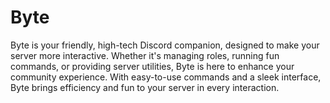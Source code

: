 # Byte
Byte is your friendly, high-tech Discord companion, designed to make your server more interactive. Whether it's managing roles, running fun commands, or providing server utilities, Byte is here to enhance your community experience. With easy-to-use commands and a sleek interface, Byte brings efficiency and fun to your server in every interaction.
